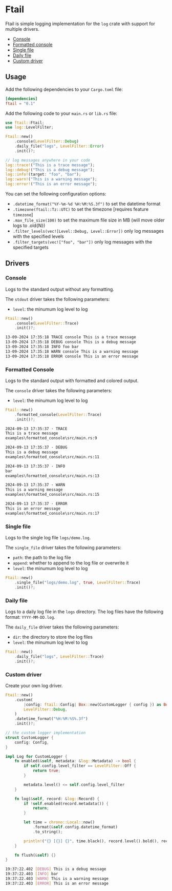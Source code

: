 # Ftail

Ftail is simple logging implementation for the `log` crate with support for multiple drivers.

- [Console](#console)
- [Formatted console](#formatted-console)
- [Single file](#single-file)
- [Daily file](#daily-file)
- [Custom driver](#custom-driver)

## Usage

Add the following dependencies to your `Cargo.toml` file:

```toml
[dependencies]
ftail = "0.1"
```

Add the following code to your `main.rs` or `lib.rs` file:

```rust
use ftail::Ftail;
use log::LevelFilter;

Ftail::new()
    .console(LevelFilter::Debug)
    .daily_file("logs", LevelFilter::Error)
    .init()?;

// log messages anywhere in your code
log::trace!("This is a trace message");
log::debug!("This is a debug message");
log::info!(target: "foo", "bar");
log::warn!("This is a warning message");
log::error!("This is an error message");
```

You can set the following configuration options:

- `.datetime_format("%Y-%m-%d %H:%M:%S.3f")` to set the datetime format
- `.timezone(ftail::Tz::UTC)` to set the timezone [requires feature `timezone`]
- `.max_file_size(100)` to set the maximum file size in MB (will move older logs to .old{N})
- `.filter_levels(vec![Level::Debug, Level::Error])` only log messages with the specified levels
- `.filter_targets(vec!["foo", "bar"])` only log messages with the specified targets

## Drivers

### Console

Logs to the standard output without any formatting.

The `stdout` driver takes the following parameters:

- `level`: the minumum log level to log

```rust
Ftail::new()
    .console(LevelFilter::Trace)
    .init()?;
```

```sh
13-09-2024 17:35:18 TRACE console This is a trace message
13-09-2024 17:35:18 DEBUG console This is a debug message
13-09-2024 17:35:18 INFO foo bar
13-09-2024 17:35:18 WARN console This is a warning message
13-09-2024 17:35:18 ERROR console This is an error message
```

### Formatted Console

Logs to the standard output with formatted and colored output.

The `console` driver takes the following parameters:

- `level`: the minumum log level to log

```rust
Ftail::new()
    .formatted_console(LevelFilter::Trace)
    .init()?;
```

```sh
2024-09-13 17:35:37 · TRACE
This is a trace message
examples\formatted_console\src/main.rs:9

2024-09-13 17:35:37 · DEBUG
This is a debug message
examples\formatted_console\src/main.rs:11

2024-09-13 17:35:37 · INFO
bar
examples\formatted_console\src/main.rs:13

2024-09-13 17:35:37 · WARN
This is a warning message
examples\formatted_console\src/main.rs:15

2024-09-13 17:35:37 · ERROR
This is an error message
examples\formatted_console\src/main.rs:17
```

### Single file

Logs to the single log file `logs/demo.log`.

The `single_file` driver takes the following parameters:

- `path`: the path to the log file
- `append`: whether to append to the log file or overwrite it
- `level`: the minumum log level to log

```rust
Ftail::new()
    .single_file("logs/demo.log", true, LevelFilter::Trace)
    .init()?;
```

### Daily file

Logs to a daily log file in the `logs` directory. The log files have the following format: `YYYY-MM-DD.log`.

The `daily_file` driver takes the following parameters:

- `dir`: the directory to store the log files
- `level`: the minumum log level to log

```rust
Ftail::new()
    .daily_file("logs", LevelFilter::Trace)
    .init()?;
```

### Custom driver

Create your own log driver.

```rust
Ftail::new()
    .custom(
        |config: ftail::Config| Box::new(CustomLogger { config }) as Box<dyn Log + Send + Sync>,
        LevelFilter::Debug,
    )
    .datetime_format("%H:%M:%S%.3f")
    .init()?;

// the custom logger implementation
struct CustomLogger {
    config: Config,
}

impl Log for CustomLogger {
    fn enabled(&self, metadata: &log::Metadata) -> bool {
        if self.config.level_filter == LevelFilter::Off {
            return true;
        }

        metadata.level() <= self.config.level_filter
    }

    fn log(&self, record: &log::Record) {
        if !self.enabled(record.metadata()) {
            return;
        }

        let time = chrono::Local::now()
            .format(&self.config.datetime_format)
            .to_string();

        println!("{} [{}] {}", time.black(), record.level().bold(), record.args());
    }

    fn flush(&self) {}
}
```

```sh
19:37:22.402 [DEBUG] This is a debug message
19:37:22.403 [INFO] bar
19:37:22.403 [WARN] This is a warning message
19:37:22.403 [ERROR] This is an error message
```
